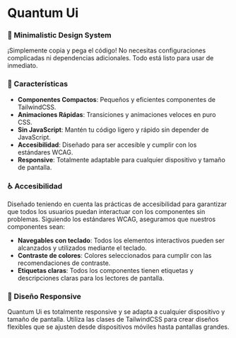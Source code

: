 # Quantum Ui
### 🌌 Minimalistic Design System
¡Simplemente copia y pega el código! No necesitas configuraciones complicadas ni dependencias adicionales. Todo está listo para usar de inmediato.

### 🚀 Características
- **Componentes Compactos**: Pequeños y eficientes componentes de TailwindCSS.
- **Animaciones Rápidas**: Transiciones y animaciones veloces en puro CSS.
- **Sin JavaScript**: Mantén tu código ligero y rápido sin depender de JavaScript.
- **Accesibilidad**: Diseñado para ser accesible y cumplir con los estándares WCAG.
- **Responsive**: Totalmente adaptable para cualquier dispositivo y tamaño de pantalla.

### ♿ Accesibilidad
Diseñado teniendo en cuenta las prácticas de accesibilidad para garantizar que todos los usuarios puedan interactuar con los componentes sin problemas. Siguiendo los estándares WCAG, aseguramos que nuestros componentes sean:
- **Navegables con teclado**: Todos los elementos interactivos pueden ser alcanzados y utilizados mediante el teclado.
- **Contraste de colores**: Colores seleccionados para cumplir con las recomendaciones de contraste.
- **Etiquetas claras**: Todos los componentes tienen etiquetas y descripciones claras para los lectores de pantalla.

### 📱 Diseño Responsive
Quantum Ui es totalmente responsive y se adapta a cualquier dispositivo y tamaño de pantalla. Utiliza las clases de TailwindCSS para crear diseños flexibles que se ajusten desde dispositivos móviles hasta pantallas grandes.
